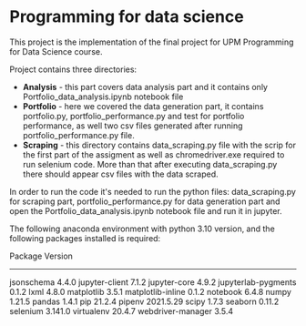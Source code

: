 # Programming for data science

This project is the implementation of the final project for UPM Programming for Data Science course.

Project contains three directories:
        
<ul>
    <li><b>Analysis</b> - this part covers data analysis part and it contains only Portfolio_data_analysis.ipynb notebook file</li>
    <li><b>Portfolio</b> - here we covered the data generation part, it contains portfolio.py, portfolio_performance.py and test for portfolio performance, as well two csv files generated after running portfolio_performance.py file.</li>
    <li><b>Scraping</b> - this directory contains data_scraping.py file with the scrip for the first part of the assigment as well as chromedriver.exe required to run selenium code. More than that after executing data_scraping.py there should appear csv files with the data scraped.</li>
</ul>

In order to run the  code it's needed to run the python files: data_scraping.py for scraping part,
portfolio_performance.py for data generation part and open the Portfolio_data_analysis.ipynb 
notebook file and run it in jupyter.

The following anaconda environment with python 3.10 version, and the following packages installed is required:

Package              Version
-------------------- ---------
jsonschema           4.4.0
jupyter-client       7.1.2
jupyter-core         4.9.2
jupyterlab-pygments  0.1.2
lxml                 4.8.0
matplotlib           3.5.1
matplotlib-inline    0.1.2
notebook             6.4.8
numpy                1.21.5
pandas               1.4.1
pip                  21.2.4
pipenv               2021.5.29
scipy                1.7.3
seaborn              0.11.2
selenium             3.141.0
virtualenv           20.4.7
webdriver-manager    3.5.4



